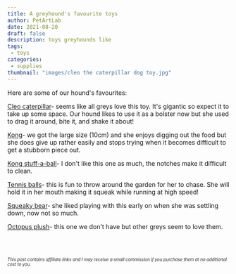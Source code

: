 ```yaml
---
title: A greyhound's favourite toys
author: PetArtLab
date: 2021-08-20
draft: false
description: toys greyhounds like
tags:
 - toys
categories:
 - supplies
thumbnail: "images/cleo the caterpillar dog toy.jpg"
---
```


Here are some of our hound's favourites: 

[Cleo caterpillar](https://www.smythstoys.com/uk/en-gb/toys/soft-toys-and-teddy-bears/190cm-cleo-the-caterpillar/p/122783)- seems like all greys love this toy. It's gigantic so expect it to take up some space. Our hound likes to use it as a bolster now but she used to drag it around, bite it, and shake it about!

[Kong](https://www.amazon.co.uk/KONG-Classic-Durable-Natural-Rubber/dp/B0002AR0I8/ref=sr_1_5?keywords=kong+large&amp;qid=1698932864&amp;sr=8-5&_encoding=UTF8&tag=petartlab07-21&linkCode=ur2&linkId=190d448ce5e557d7bad7b9d3dfebe7c3&camp=1634&creative=6738)- we got the large size (10cm) and she enjoys digging out the food but she does give up rather easily and stops trying when it becomes difficult to get a stubborn piece out. 

[Kong stuff-a-ball](https://www.amazon.co.uk/KONG-Stuff-Ball-Dog-Toy/dp/B0002DHO1S/ref=sr_1_1?crid=3R4BFH70XVN97&amp;keywords=Kong+stuff-a-ball&amp;qid=1698932899&amp;sprefix=kong+stuff-a-ball%252Caps%252C135&amp;sr=8-1&_encoding=UTF8&tag=petartlab07-21&linkCode=ur2&linkId=2bb863040e15a21e032c1801f2519b3f&camp=1634&creative=6738)- I don't like this one as much, the notches make it difficult to clean.

[Tennis balls](https://www.amazon.co.uk/KONG-Squeak-Balls-Medium-Pack/dp/B071HGXP67/ref=sr_1_5?crid=2TXDZ11CGGFA4&amp;keywords=Kong+tennis+balls&amp;qid=1698932929&amp;sprefix=kong+tennis+balls%252Caps%252C86&amp;sr=8-5&_encoding=UTF8&tag=petartlab07-21&linkCode=ur2&linkId=95ce5669f6e9fb4d2c13afb44504a347&camp=1634&creative=6738)- this is fun to throw around the garden for her to chase. She will hold it in her mouth making it squeak while running at high speed! 

[Squeaky bear](https://www.amazon.co.uk/KONG-Internal-Knotted-Stuffing-Assorted/dp/B00B4UR0G2/ref=sr_1_11?crid=3EI7OIKSZLTPO&amp;keywords=Kong+squeaky+bear+medium&amp;qid=1698933065&amp;sprefix=kong+squeaky+bear+medium%252Caps%252C71&amp;sr=8-11&_encoding=UTF8&tag=petartlab07-21&linkCode=ur2&linkId=d862b88d91d1a5412ebe3bd782ba48c0&camp=1634&creative=6738)- she liked playing with this early on when she was settling down, now not so much. 

[Octopus plush](https://www.kentgreyhoundrescue.com/product/octopus-family-dog-toys/)- this one we don't have but other greys seem to love them.
<br>


<br>


<br>



<sub><sup>_This post contains affiliate links and I may receive a small commission if you purchase them at no additional cost to you._</sup></sub>